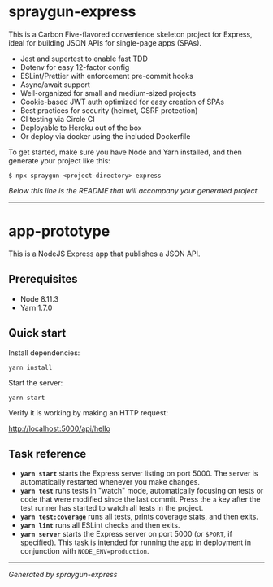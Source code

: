 # spraygun-express

This is a Carbon Five-flavored convenience skeleton project for Express, ideal for building JSON APIs for single-page apps (SPAs).

- Jest and supertest to enable fast TDD
- Dotenv for easy 12-factor config
- ESLint/Prettier with enforcement pre-commit hooks
- Async/await support
- Well-organized for small and medium-sized projects
- Cookie-based JWT auth optimized for easy creation of SPAs
- Best practices for security (helmet, CSRF protection)
- CI testing via Circle CI
- Deployable to Heroku out of the box
- Or deploy via docker using the included Dockerfile

To get started, make sure you have Node and Yarn installed, and then generate your project like this:

```
$ npx spraygun <project-directory> express
```

_Below this line is the README that will accompany your generated project._

---

<!-- END SPRAYGUN BANNER -->

# app-prototype

This is a NodeJS Express app that publishes a JSON API.

## Prerequisites

- Node 8.11.3
- Yarn 1.7.0

## Quick start

Install dependencies:

```
yarn install
```

Start the server:

```
yarn start
```

Verify it is working by making an HTTP request:

<http://localhost:5000/api/hello>

## Task reference

- **`yarn start`** starts the Express server listing on port 5000. The server is automatically restarted whenever you make changes.
- **`yarn test`** runs tests in "watch" mode, automatically focusing on tests or code that were modified since the last commit. Press the `a` key after the test runner has started to watch all tests in the project.
- **`yarn test:coverage`** runs all tests, prints coverage stats, and then exits.
- **`yarn lint`** runs all ESLint checks and then exits.
- **`yarn server`** starts the Express server on port 5000 (or `$PORT`, if specified). This task is intended for running the app in deployment in conjunction with `NODE_ENV=production`.

---

_Generated by spraygun-express_
